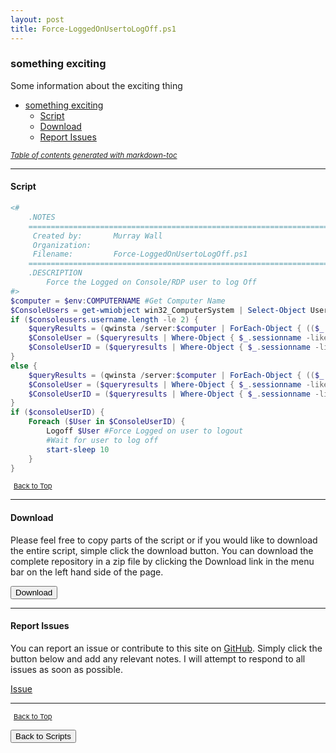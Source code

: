 ```yaml
---
layout: post
title: Force-LoggedOnUsertoLogOff.ps1
---
```


### something exciting

Some information about the exciting thing

- [something exciting](#something-exciting)
  - [Script](#script)
  - [Download](#download)
  - [Report Issues](#report-issues)

<small><i><a href='http://ecotrust-canada.github.io/markdown-toc/'>Table of contents generated with markdown-toc</a></i></small>

---

#### Script

```powershell
<#
    .NOTES
    ===========================================================================
     Created by:       Murray Wall
     Organization:
     Filename:         Force-LoggedOnUsertoLogOff.ps1
    ===========================================================================
    .DESCRIPTION
        Force the Logged on Console/RDP user to log Off
#>
$computer = $env:COMPUTERNAME #Get Computer Name
$ConsoleUsers = get-wmiobject win32_ComputerSystem | Select-Object Username #Get the console users
if ($consoleusers.username.length -le 2) {
    $queryResults = (qwinsta /server:$computer | ForEach-Object { (($_.trim() -replace "\s+", ",")) } | ConvertFrom-Csv) #Parse the RDP Username
    $ConsoleUser = ($queryresults | Where-Object { $_.sessionname -like "*#*" }).username
    $ConsoleUserID = ($queryresults | Where-Object { $_.sessionname -like "*#*" }).ID
}
else {
    $queryResults = (qwinsta /server:$computer | ForEach-Object { (($_.trim() -replace "\s+", ",")) } | ConvertFrom-Csv) #Parse the console Usernames
    $ConsoleUser = ($queryresults | Where-Object { $_.sessionname -like "*Console*" }).username | Select-Object -first 1
    $ConsoleUserID = ($queryresults | Where-Object { $_.sessionname -like "*Console*" }).ID
}
if ($consoleUserID) {
    Foreach ($User in $ConsoleUserID) {
        Logoff $User #Force Logged on user to logout
        #Wait for user to log off
        start-sleep 10
    }
}
```

<span style="font-size:11px;"><a href="#"><i class="fas fa-caret-up" aria-hidden="true" style="color: white; margin-right:5px;"></i>Back to Top</a></span>

---

#### Download

Please feel free to copy parts of the script or if you would like to download the entire script, simple click the download button. You can download the complete repository in a zip file by clicking the Download link in the menu bar on the left hand side of the page.

<button class="btn" type="submit" onclick="window.open('/PowerShell/scripts/activeDirectory/Force-LoggedOnUsertoLogOff.ps1')">
    <i class="fa fa-cloud-download-alt">
    </i>
        Download
</button>

---

#### Report Issues

You can report an issue or contribute to this site on <a href="https://github.com/BanterBoy/scripts-blog/issues">GitHub</a>. Simply click the button below and add any relevant notes. I will attempt to respond to all issues as soon as possible.

<!-- Place this tag where you want the button to render. -->

<a class="github-button" href="https://github.com/BanterBoy/scripts-blog/issues/new?title=Force-LoggedOnUsertoLogOff.ps1&body=There is a problem with this function. Please find details below." data-show-count="true" aria-label="Issue BanterBoy/scripts-blog on GitHub">Issue</a>

---

<span style="font-size:11px;"><a href="#"><i class="fas fa-caret-up" aria-hidden="true" style="color: white; margin-right:5px;"></i>Back to Top</a></span>

<a href="/menu/_pages/scripts.html">
    <button class="btn">
        <i class='fas fa-reply'>
        </i>
            Back to Scripts
    </button>
</a>

[1]: http://ecotrust-canada.github.io/markdown-toc
[2]: https://github.com/googlearchive/code-prettify
